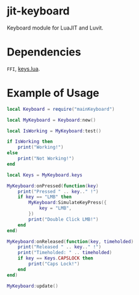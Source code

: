 # jit-keyboard
Keyboard module for LuaJIT and Luvit.

# Dependencies
`FFI`, [keys.lua](https://github.com/zeykatecool/jit-keyboard/blob/main/keys.lua).

# Example of Usage
```lua
local Keyboard = require("mainKeyboard")

local MyKeyboard = Keyboard:new()

local IsWorking = MyKeyboard:test()

if IsWorking then
    print("Working!")
else
    print("Not Working!")
end

local Keys = MyKeyboard.keys

MyKeyboard:onPressed(function(key)
    print("Pressed " .. key.." !")
    if key == "LMB" then
        MyKeyboard:SimulateKeyPress({
            key = "LMB",
        })
        print("Double Click LMB!")
    end
end)

MyKeyboard:onReleased(function(key, timeholded)
    print("Released " .. key.." !")
    print("Timeholded: " .. timeholded)
    if key == Keys.CAPSLOCK then
        print("Caps Lock!")
    end
end)

MyKeyboard:update()
```
